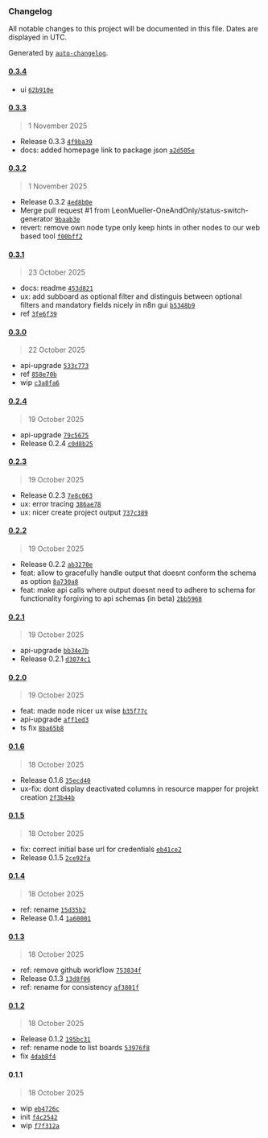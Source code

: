 ### Changelog

All notable changes to this project will be documented in this file. Dates are displayed in UTC.

Generated by [`auto-changelog`](https://github.com/CookPete/auto-changelog).

#### [0.3.4](https://github.com/LeonMueller-OneAndOnly/n8n-nodes-flowoffice/compare/0.3.3...0.3.4)

- ui [`62b910e`](https://github.com/LeonMueller-OneAndOnly/n8n-nodes-flowoffice/commit/62b910e06580ec55edf3f676d1f9aa4dd7f559c5)

#### [0.3.3](https://github.com/LeonMueller-OneAndOnly/n8n-nodes-flowoffice/compare/0.3.2...0.3.3)

> 1 November 2025

- Release 0.3.3 [`4f9ba39`](https://github.com/LeonMueller-OneAndOnly/n8n-nodes-flowoffice/commit/4f9ba39523a84da34cda61b6b5be439a38fbd0f5)
- docs: added homepage link to package json [`a2d505e`](https://github.com/LeonMueller-OneAndOnly/n8n-nodes-flowoffice/commit/a2d505ea672db640918442645014b4082eca8a0f)

#### [0.3.2](https://github.com/LeonMueller-OneAndOnly/n8n-nodes-flowoffice/compare/0.3.1...0.3.2)

> 1 November 2025

- Release 0.3.2 [`4ed8b0e`](https://github.com/LeonMueller-OneAndOnly/n8n-nodes-flowoffice/commit/4ed8b0e2d52d0c3426266a17866fb7963abcbd5d)
- Merge pull request #1 from LeonMueller-OneAndOnly/status-switch-generator [`9baab3e`](https://github.com/LeonMueller-OneAndOnly/n8n-nodes-flowoffice/commit/9baab3ed06212ff83d0add54410303803be79e6f)
- revert: remove own node type only keep hints in other nodes to our web based tool [`f00bff2`](https://github.com/LeonMueller-OneAndOnly/n8n-nodes-flowoffice/commit/f00bff26ddf0b1bbafec6b52f9805b372fe71625)

#### [0.3.1](https://github.com/LeonMueller-OneAndOnly/n8n-nodes-flowoffice/compare/0.3.0...0.3.1)

> 23 October 2025

- docs: readme [`453d821`](https://github.com/LeonMueller-OneAndOnly/n8n-nodes-flowoffice/commit/453d821acdd17d7770a836245dff4dc4f9eb31b4)
- ux: add subboard as optional filter and distinguis between optional filters and mandatory fields nicely in n8n gui [`b5348b9`](https://github.com/LeonMueller-OneAndOnly/n8n-nodes-flowoffice/commit/b5348b9a8c1cccf9efc524ebf8b57419a38316c1)
- ref [`3fe6f39`](https://github.com/LeonMueller-OneAndOnly/n8n-nodes-flowoffice/commit/3fe6f39b6767e02e3a1be0db4e4aa34c9a5978fa)

#### [0.3.0](https://github.com/LeonMueller-OneAndOnly/n8n-nodes-flowoffice/compare/0.2.4...0.3.0)

> 22 October 2025

- api-upgrade [`533c773`](https://github.com/LeonMueller-OneAndOnly/n8n-nodes-flowoffice/commit/533c773e2dc1fa03211183bb25433ee491bbc8a9)
- ref [`858e70b`](https://github.com/LeonMueller-OneAndOnly/n8n-nodes-flowoffice/commit/858e70b3185980949e34b42d790249f9c2c5ce65)
- wip [`c3a8fa6`](https://github.com/LeonMueller-OneAndOnly/n8n-nodes-flowoffice/commit/c3a8fa6e4121fd9dea38110846808d4032ebcf05)

#### [0.2.4](https://github.com/LeonMueller-OneAndOnly/n8n-nodes-flowoffice/compare/0.2.3...0.2.4)

> 19 October 2025

- api-upgrade [`79c5675`](https://github.com/LeonMueller-OneAndOnly/n8n-nodes-flowoffice/commit/79c5675ce54759483efa396422b02a043325ccd0)
- Release 0.2.4 [`c0d8b25`](https://github.com/LeonMueller-OneAndOnly/n8n-nodes-flowoffice/commit/c0d8b255805bd0c85ed613829027d8a715a73685)

#### [0.2.3](https://github.com/LeonMueller-OneAndOnly/n8n-nodes-flowoffice/compare/0.2.2...0.2.3)

> 19 October 2025

- Release 0.2.3 [`7e8c063`](https://github.com/LeonMueller-OneAndOnly/n8n-nodes-flowoffice/commit/7e8c063759d9517d20f0fd862f154f15defb4a1d)
- ux: error tracing [`386ae78`](https://github.com/LeonMueller-OneAndOnly/n8n-nodes-flowoffice/commit/386ae78014c1c0e4a097b1691b3e212d69c8f00a)
- ux: nicer create project output [`737c389`](https://github.com/LeonMueller-OneAndOnly/n8n-nodes-flowoffice/commit/737c389028bf25614bcd528c9f565794dbdf32ad)

#### [0.2.2](https://github.com/LeonMueller-OneAndOnly/n8n-nodes-flowoffice/compare/0.2.1...0.2.2)

> 19 October 2025

- Release 0.2.2 [`ab3270e`](https://github.com/LeonMueller-OneAndOnly/n8n-nodes-flowoffice/commit/ab3270ecc57fe32c38cf6ee5e7ee007e5a5c5d2b)
- feat: allow to gracefully handle output that doesnt conform the schema as option [`8a730a8`](https://github.com/LeonMueller-OneAndOnly/n8n-nodes-flowoffice/commit/8a730a8cf4b843d31698298268e161a1194ed18e)
- feat: make api calls where output doesnt need to adhere to schema for functionality forgiving to api schemas (in beta) [`2bb5968`](https://github.com/LeonMueller-OneAndOnly/n8n-nodes-flowoffice/commit/2bb59688ad31f63826fed7d1def440a348bb41db)

#### [0.2.1](https://github.com/LeonMueller-OneAndOnly/n8n-nodes-flowoffice/compare/0.2.0...0.2.1)

> 19 October 2025

- api-upgrade [`bb34e7b`](https://github.com/LeonMueller-OneAndOnly/n8n-nodes-flowoffice/commit/bb34e7b16d9856e395b1d87aaabb4c9835853901)
- Release 0.2.1 [`d3074c1`](https://github.com/LeonMueller-OneAndOnly/n8n-nodes-flowoffice/commit/d3074c142e38d6fd2dc174e0162bfe4bc1b249dd)

#### [0.2.0](https://github.com/LeonMueller-OneAndOnly/n8n-nodes-flowoffice/compare/0.1.6...0.2.0)

> 19 October 2025

- feat: made node nicer ux wise [`b35f77c`](https://github.com/LeonMueller-OneAndOnly/n8n-nodes-flowoffice/commit/b35f77c6b60409ed53779b316ab935783a8ab421)
- api-upgrade [`aff1ed3`](https://github.com/LeonMueller-OneAndOnly/n8n-nodes-flowoffice/commit/aff1ed38470c35d04c1c8b16f48b13a433039b51)
- ts fix [`8ba65b8`](https://github.com/LeonMueller-OneAndOnly/n8n-nodes-flowoffice/commit/8ba65b8ab8b9b91881722367c3d45851960f849d)

#### [0.1.6](https://github.com/LeonMueller-OneAndOnly/n8n-nodes-flowoffice/compare/0.1.5...0.1.6)

> 18 October 2025

- Release 0.1.6 [`35ecd40`](https://github.com/LeonMueller-OneAndOnly/n8n-nodes-flowoffice/commit/35ecd40a3249b6be0b96b47c0101e6c02d71c6e6)
- ux-fix: dont display deactivated columns in resource mapper for projekt creation [`2f3b44b`](https://github.com/LeonMueller-OneAndOnly/n8n-nodes-flowoffice/commit/2f3b44b4e377051fde92b442fadd46f2265870f5)

#### [0.1.5](https://github.com/LeonMueller-OneAndOnly/n8n-nodes-flowoffice/compare/0.1.4...0.1.5)

> 18 October 2025

- fix: correct initial base url for credentials [`eb41ce2`](https://github.com/LeonMueller-OneAndOnly/n8n-nodes-flowoffice/commit/eb41ce212a85a958aaef6c28191ed27c1768909e)
- Release 0.1.5 [`2ce92fa`](https://github.com/LeonMueller-OneAndOnly/n8n-nodes-flowoffice/commit/2ce92fa09073896fd07b39f334336ce5d4b58b28)

#### [0.1.4](https://github.com/LeonMueller-OneAndOnly/n8n-nodes-flowoffice/compare/0.1.3...0.1.4)

> 18 October 2025

- ref: rename [`15d35b2`](https://github.com/LeonMueller-OneAndOnly/n8n-nodes-flowoffice/commit/15d35b207b38ee1618d54c092cc3b22a2c76e38b)
- Release 0.1.4 [`1a60001`](https://github.com/LeonMueller-OneAndOnly/n8n-nodes-flowoffice/commit/1a6000185eeca4fcf9536d41e6a48c2d1bbc51ed)

#### [0.1.3](https://github.com/LeonMueller-OneAndOnly/n8n-nodes-flowoffice/compare/0.1.2...0.1.3)

> 18 October 2025

- ref: remove github workflow [`753834f`](https://github.com/LeonMueller-OneAndOnly/n8n-nodes-flowoffice/commit/753834f354cd294b9e3b99fcd3eec5876764305c)
- Release 0.1.3 [`13d8f06`](https://github.com/LeonMueller-OneAndOnly/n8n-nodes-flowoffice/commit/13d8f0690fa0ee9294e7ee63cecc6b06b2d23049)
- ref: rename for consistency [`af3801f`](https://github.com/LeonMueller-OneAndOnly/n8n-nodes-flowoffice/commit/af3801f2ff5610cc7abba9aefc6d4cf538b03b3b)

#### [0.1.2](https://github.com/LeonMueller-OneAndOnly/n8n-nodes-flowoffice/compare/0.1.1...0.1.2)

> 18 October 2025

- Release 0.1.2 [`195bc31`](https://github.com/LeonMueller-OneAndOnly/n8n-nodes-flowoffice/commit/195bc31bcdf9635b443098ee75c31bdf29825849)
- ref: rename node to list boards [`53976f8`](https://github.com/LeonMueller-OneAndOnly/n8n-nodes-flowoffice/commit/53976f8e625b00235d8d563edb1d9ad4f5fc3acc)
- fix [`4dab8f4`](https://github.com/LeonMueller-OneAndOnly/n8n-nodes-flowoffice/commit/4dab8f403867ebe192145e7fd671eb3bfc3f4978)

#### 0.1.1

> 18 October 2025

- wip [`eb4726c`](https://github.com/LeonMueller-OneAndOnly/n8n-nodes-flowoffice/commit/eb4726c02d71f091723c62c82483f5813785c951)
- init [`f4c2542`](https://github.com/LeonMueller-OneAndOnly/n8n-nodes-flowoffice/commit/f4c2542ea4dd6db5a22d47ca64a401fce205f163)
- wip [`f7f312a`](https://github.com/LeonMueller-OneAndOnly/n8n-nodes-flowoffice/commit/f7f312ae2ff9c4700bc2169ef07711c10dc15d69)
